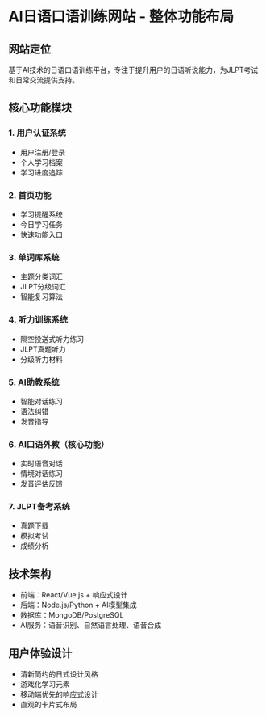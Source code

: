# AI日语口语训练网站 - 整体功能布局

## 网站定位
基于AI技术的日语口语训练平台，专注于提升用户的日语听说能力，为JLPT考试和日常交流提供支持。

## 核心功能模块

### 1. 用户认证系统
- 用户注册/登录
- 个人学习档案
- 学习进度追踪

### 2. 首页功能
- 学习提醒系统
- 今日学习任务
- 快速功能入口

### 3. 单词库系统
- 主题分类词汇
- JLPT分级词汇
- 智能复习算法

### 4. 听力训练系统
- 隔空投送式听力练习
- JLPT真题听力
- 分级听力材料

### 5. AI助教系统
- 智能对话练习
- 语法纠错
- 发音指导

### 6. AI口语外教（核心功能）
- 实时语音对话
- 情境对话练习
- 发音评估反馈

### 7. JLPT备考系统
- 真题下载
- 模拟考试
- 成绩分析

## 技术架构
- 前端：React/Vue.js + 响应式设计
- 后端：Node.js/Python + AI模型集成
- 数据库：MongoDB/PostgreSQL
- AI服务：语音识别、自然语言处理、语音合成

## 用户体验设计
- 清新简约的日式设计风格
- 游戏化学习元素
- 移动端优先的响应式设计
- 直观的卡片式布局 